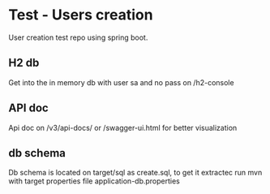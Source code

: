 # Test - Users creation
User creation test repo using spring boot.

## H2 db
Get into the in memory db with user sa and no pass on /h2-console

## API doc
Api doc on /v3/api-docs/ or /swagger-ui.html for better visualization

## db schema
Db schema is located on target/sql as create.sql, to get it extractec run mvn with target properties file application-db.properties